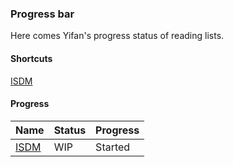 ### **Progress bar**

Here comes Yifan's progress status of reading lists.

#### Shortcuts

[ISDM](isdm/index.md)

#### Progress

Name | Status | Progress
---- | ------ | --------
[ISDM](isdm/index.md) | WIP | Started